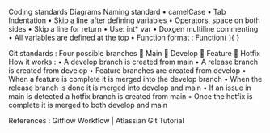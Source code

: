 Coding standards Diagrams 
Naming standard 
•	camelCase
•	Tab Indentation 
•	Skip a line after defining variables 
•	Operators, space on both sides 
•	Skip a line for return 
•	Use: int* var 
•	Doxgen multiline commenting 
•	All variables are defined at the top 
•	Function format :
Function(   ){
}

Git standards :
Four possible branches 
	Main 
	Develop
	Feature 
	Hotfix
How it works :
•	A develop branch is created from main
•	A release branch is created from develop
•	Feature branches are created from develop
•	When a feature is complete it is merged into the develop branch
•	When the release branch is done it is merged into develop and main
•	If an issue in main is detected a hotfix branch is created from main
•	Once the hotfix is complete it is merged to both develop and main

References :
Gitflow Workflow | Atlassian Git Tutorial
